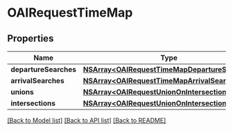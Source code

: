 # OAIRequestTimeMap

## Properties
Name | Type | Description | Notes
------------ | ------------- | ------------- | -------------
**departureSearches** | [**NSArray&lt;OAIRequestTimeMapDepartureSearch&gt;***](OAIRequestTimeMapDepartureSearch.md) |  | [optional] 
**arrivalSearches** | [**NSArray&lt;OAIRequestTimeMapArrivalSearch&gt;***](OAIRequestTimeMapArrivalSearch.md) |  | [optional] 
**unions** | [**NSArray&lt;OAIRequestUnionOnIntersection&gt;***](OAIRequestUnionOnIntersection.md) |  | [optional] 
**intersections** | [**NSArray&lt;OAIRequestUnionOnIntersection&gt;***](OAIRequestUnionOnIntersection.md) |  | [optional] 

[[Back to Model list]](../README.md#documentation-for-models) [[Back to API list]](../README.md#documentation-for-api-endpoints) [[Back to README]](../README.md)



